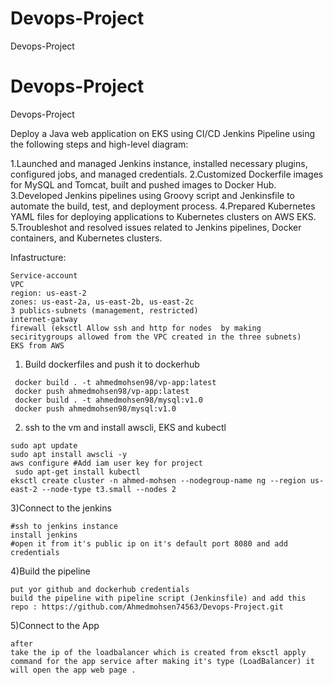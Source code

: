 # Devops-Project
Devops-Project
# Devops-Project
Devops-Project


Deploy a Java web application on EKS using CI/CD Jenkins Pipeline using the following steps and high-level diagram:


1.Launched and managed Jenkins instance, installed necessary plugins, configured jobs, and managed credentials.
2.Customized Dockerfile images for MySQL and Tomcat, built and pushed images to Docker Hub.
3.Developed Jenkins pipelines using Groovy script and Jenkinsfile to automate the build, test, and deployment process.
4.Prepared Kubernetes YAML files for deploying applications to Kubernetes clusters on AWS EKS.
5.Troubleshot and resolved issues related to Jenkins pipelines, Docker containers, and Kubernetes clusters.
 
Infastructure:
```
Service-account
VPC
region: us-east-2
zones: us-east-2a, us-east-2b, us-east-2c
3 publics-subnets (management, restricted)
internet-gatway
firewall (eksctl Allow ssh and http for nodes  by making seciritygroups allowed from the VPC created in the three subnets)
EKS from AWS
```
1) Build dockerfiles and push it to dockerhub
```
 docker build . -t ahmedmohsen98/vp-app:latest
 docker push ahmedmohsen98/vp-app:latest
 docker build . -t ahmedmohsen98/mysql:v1.0
 docker push ahmedmohsen98/mysql:v1.0
```
2) ssh to the vm and install awscli, EKS and kubectl 
```
sudo apt update
sudo apt install awscli -y
aws configure #Add iam user key for project
 sudo apt-get install kubectl
eksctl create cluster -n ahmed-mohsen --nodegroup-name ng --region us-east-2 --node-type t3.small --nodes 2
```
3)Connect to the jenkins
```
#ssh to jenkins instance
install jenkins
#open it from it's public ip on it's default port 8080 and add credentials
```

4)Build the pipeline
```
put yor github and dockerhub credentials
build the pipeline with pipeline script (Jenkinsfile) and add this repo : https://github.com/Ahmedmohsen74563/Devops-Project.git
```

5)Connect to the App
```
after 
take the ip of the loadbalancer which is created from eksctl apply command for the app service after making it's type (LoadBalancer) it will open the app web page .

```




